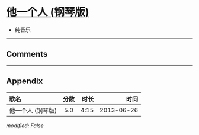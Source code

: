 # [他一个人 (钢琴版)](https://music.163.com/song?id=26608878)

* 纯音乐


---

## Comments


---

## Appendix

|歌名|分数|时长|时间|
|:---|:---:|---:|---:|
|他一个人 (钢琴版)|5.0|4:15|2013-06-26

*modified: False*